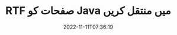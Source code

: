---
############################# Static ############################
layout: "auto-gen-merger"
date: 2022-11-11T07:36:19
draft: false
otherformats: vsdm vsdx vssm vssx vstm vstx vsx vtx xlam xls xlsb xlsm xlsx xlt xltm xltx

############################# Head ############################
head_title: "RTF صفحات کو Java میں منتقل کریں"
head_description: "دستاویزات کے انضمام API کا استعمال کرتے ہوئے Java میں RTF دستاویز کے اندر صفحات کو کسی بھی پوزیشن پر منتقل کریں۔"

############################# Header ############################
title: "RTF صفحات کو Java میں منتقل کریں"
description: "Java کوڈ کی چند سطروں کے ساتھ RTF صفحات کو منتقل کریں۔"
bg_image: "https://cms.admin.containerize.com/templates/aspose/App_Themes/V3/images/bg/header1.png"
bg_overlay: false
button:
    enable: true
    icon: "fas fa-arrow-down"
    label: "مفت ٹرائل ڈاؤن لوڈ کریں۔"
    link: "https://downloads.groupdocs.com/merger/java"

############################# SubMenu ############################
submenu:
    enable: true

    left:
        img_alt: "GroupDocs.Merger for Java"
        image: "https://cms.admin.containerize.com/templates/groupdocs/images/product-logos/90x90-noborder/groupdocs-merger-java.png"
        product: "GroupDocs.Merger"
        platform: "Java"

    middle:
        button:

            # button loop
            - link: "https://apireference.groupdocs.com/merger/java"
              text: "API حوالہ"

            # button loop
            - link: "https://github.com/groupdocs-merger"
              text: "کوڈ کی مثالیں۔"

            # button loop
            - link: "https://products.groupdocs.app/merger/family"
              text: "لائیو ڈیمو"

            # button loop
            - link: "https://purchase.groupdocs.com/pricing/merger/java"
              text: "قیمتوں کا تعین"

    right:
        link_download: "https://downloads.groupdocs.com/merger"
        link_learn: "https://docs.groupdocs.com/merger/java"
        link_buy: "https://purchase.groupdocs.com"

############################# About ############################
about:
    enable: true
    title: "GroupDocs.Merger for Java API کے بارے میں"
    content: |
        [GroupDocs.Merger for Java](/ur/merger/java/) PDF، Microsoft Office (Word, Excel, PowerPoint) سمیت دستاویزات کے فارمیٹس کی ایک وسیع رینج کے درمیان محفوظ طریقے سے ضم اور تقسیم کرنے کا ایک آسان حل پیش کرتا ہے۔ ، OneNote)، OpenDocument، HTML، تصاویر اور بہت سے دوسرے Java ایپلیکیشنز کے اندر۔ کوڈ کی صرف چند سطریں جوڑ کر، دستاویزات کے کئی آپریشنز انجام دیں جیسے کہ منتقل، ہٹانا، گھمانا، تبادلہ کرنا، نکالنا یا دستاویزات کے اندر موجود صفحات کا رخ تبدیل کرنا۔ دستاویزات کو ضم کرنے والا API صفحہ پر دستاویز کے ڈھانچے، فارمیٹنگ اور مواد کا تجزیہ کرنے کے لیے دستاویز کے صفحات کو بطور تصویر دیکھنے کی حمایت کرتا ہے۔
        
        GroupDocs.Merger API کارپوریٹ سلوشنز کے لیے ایک صحیح انتخاب ہے جس کے لیے فائل پیج موونگ فیچرز کی ضرورت ہے۔ یہ APIs تمام بڑے آپریٹنگ سسٹمز اور پلیٹ فارمز بشمول J2SE 7.0 (1.7), J2SE 8.0 (1.8), Java 10 پر اچھی طرح سے تعاون یافتہ ہیں۔

############################# Steps ############################
steps:
    enable: true
    title_left: "RTF فائل صفحات کو Java میں منتقل کریں"
    content_left: |
        [GroupDocs.Merger for Java](/ur/merger/java/) کچھ آسان اقدامات کو لاگو کرکے Java ڈویلپرز کے لیے صفحات کو RTF فائل میں منتقل کرنا آسان بناتا ہے۔ .
        
        * موجودہ اور نئے صفحہ نمبر بتانے کے لیے **MoveOptions** کو شروع کریں۔
        * **انضمام** کی نئی مثال بنائیں اور ماخذ دستاویز کا راستہ بطور کنسٹرکٹر پیرامیٹر پاس کریں۔
        * **movePage** کو کال کریں اور **MoveOptions** آبجیکٹ پاس کریں۔
        * **محفوظ کریں** کو کال کریں اور نتیجے میں دستاویز کو محفوظ کرنے کے لیے فائل کا راستہ بتا دیں۔

    title_right: "سسٹم کے تقاضے"
    content_right: |
        GroupDocs.Merger for Java APIs تمام بڑے پلیٹ فارمز اور آپریٹنگ سسٹمز پر تعاون یافتہ ہیں۔ ذیل کے کوڈ پر عمل کرنے سے پہلے، براہ کرم یقینی بنائیں کہ آپ کے سسٹم پر درج ذیل شرائط انسٹال ہیں۔

        * آپریٹنگ سسٹمز: مائیکروسافٹ ونڈوز، لینکس، میک او ایس
        * ترقیاتی ماحول: NetBeans, IntelliJ IDEA, Eclipse
        * فریم ورکس: J2SE 7.0 (1.7), J2SE 8.0 (1.8), Java 10
        * GroupDocs.Merger for Java کا تازہ ترین ورژن [Maven](https://repository.groupdocs.com/webapp/#/artifacts/browse/tree/General/repo/com/groupdocs/groupdocs-merger) سے ڈاؤن لوڈ کریں۔
         
    code: |
     {{% merger/additional-styles %}}
     {{< merger/code-merger title="Java مثال کے کوڈ کا استعمال کرتے ہوئے RTF فائل کے صفحات کو کیسے منتقل کریں۔">}}

        ```java    
        // GroupDocs.Merger API کا استعمال کرتے ہوئے RTF فائل کے صفحات کو منتقل کریں۔
        int pageNumber = 6;
        int newPageNumber = 1;

        // موجودہ اور نئے صفحہ نمبر بتانے کے لیے MoveOptions کلاس شروع کریں۔
        MoveOptions moveOptions = new MoveOptions(pageNumber, newPageNumber);

        // ان پٹ RTF دستاویز کے ساتھ فوری انضمام
        Merger merger = new Merger("input.rtf");

        // موو پیج میتھڈ کو کال کریں اور اس پر موو آپشنز اعتراض کو پاس کریں۔
        merger.movePage(moveOptions);
    
        // آؤٹ پٹ دستاویز کو بچانے کے لیے سیو میتھڈ کو کال کریں اور مطلوبہ فائل پاتھ پاس کریں۔
        merger.save("output.rtf");
        ```
     {{< /merger/code-merger >}}

############################# Demos ############################
demos:
    enable: true
    title: "لائیو ڈیمو - RTF صفحات آن لائن منتقل کریں۔"
    content: |
       [GroupDocs.Merger Live Demos](https://products.groupdocs.app/splitter/move-pages/rtf) ویب سائٹ پر جا کر RTF فائل کے صفحات کو ابھی منتقل کریں۔
       لائیو ڈیمو کے درج ذیل فوائد ہیں۔
        
############################# About Formats ############################
about_formats:
    enable: true

############################# More Formats ############################
more_formats:
    enable: true
    title: "دیگر دستاویزات کی شکلوں کے صفحات کو منتقل کریں۔"
    content: |
        فائل فارمیٹس اور امیجز کے لیے Java دستاویزات کا انضمام اور تقسیم API۔ کچھ مشہور فائل فارمیٹس کو منتقل کریں جیسا کہ ذیل میں بتایا گیا ہے۔

############################# Back to top ###############################
back_to_top:
    enable: true
---